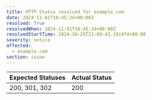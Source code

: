 ```yaml
---
title: HTTP Status resolved for example.com
date: 2024-11-01T10:45:24+00:00Z
resolved: True
resolvedWhen: 2024-11-01T10:45:24+00:00Z
resolvedStartTime: 2024-10-25T21:09:43.191474+00:00
severity: notice
affected:
  - example.com
section: issue
---
```


| Expected Statuses | Actual Status  |
|-------------------|----------------|
| 200, 301, 302 | 200 |
